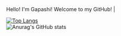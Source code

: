 <div id="digitação">
  <span id="frase">Hello! I'm Gapashi! Welcome to my GitHub!</span>
  <span id="cursor">|</span>
</div>

<script>
  const frase = document.getElementById("frase");
  const cursor = document.getElementById("cursor");
  
  let i = 0;
  let interval = setInterval(() => {
    if (i < frase.textContent.length) {
      frase.textContent = frase.textContent.substring(0, i) + frase.textContent.charAt(i);
      cursor.style.display = "none";
    } else {
      clearInterval(interval);
      cursor.style.display = "inline";
    }
    i++;
  }, 100);
</script>


[![Top Langs](https://github-readme-stats.vercel.app/api/top-langs/?username=gapashi&layout=donut)](https://github.com/anuraghazra/github-readme-stats)
<br>
![Anurag's GitHub stats](https://github-readme-stats.vercel.app/api?username=gapashi&show_icons=true&theme=radical)
